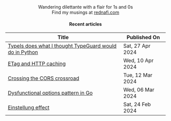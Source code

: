 <div align="center">
Wandering dilettante with a flair for 1s and 0s <br>
Find my musings at <a href="https://rednafi.com/" rel="me">rednafi.com</a>
<div>

#### Recent articles

| Title | Published On |
| ----- | ------------ |
| [TypeIs does what I thought TypeGuard would do in Python](https://rednafi.com/python/typeguard_vs_typeis/) | Sat, 27 Apr 2024 |
| [ETag and HTTP caching](https://rednafi.com/misc/etag_and_http_caching/) | Wed, 10 Apr 2024 |
| [Crossing the CORS crossroad](https://rednafi.com/misc/crossing_the_cors_crossroad/) | Tue, 12 Mar 2024 |
| [Dysfunctional options pattern in Go](https://rednafi.com/go/dysfunctional_options_pattern/) | Wed, 06 Mar 2024 |
| [Einstellung effect](https://rednafi.com/zephyr/einstellung_effect/) | Sat, 24 Feb 2024 |
